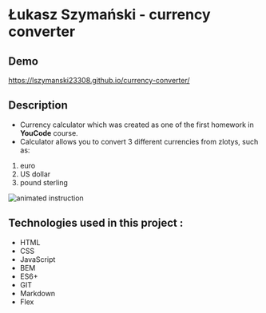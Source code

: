 # Łukasz Szymański - currency converter

## Demo

https://lszymanski23308.github.io/currency-converter/

## Description
- Currency calculator which was created as one of the first homework in **YouCode** course.
- Calculator allows you to convert 3 different currencies from zlotys, such as:
1. euro 
1. US dollar
1. pound sterling

![animated instruction](https://github.com/lszymanski23308/currency-converter/blob/main/images/Animation.gif)
        
## Technologies used in this project :
- HTML
- CSS
- JavaScript 
- BEM
- ES6+
- GIT
- Markdown
- Flex
